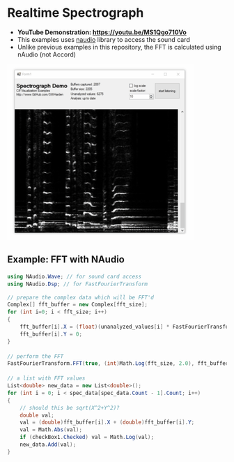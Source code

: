 # Realtime Spectrograph

* **YouTube Demonstration: https://youtu.be/MS1Qgo710Vo**
* This examples uses [naudio](https://github.com/naudio/NAudio) library to access the sound card
* Unlike previous examples in this repository, the FFT is calculated using nAudio (not Accord)

![](spectrograph.gif)

## Example: FFT with NAudio
```c#
using NAudio.Wave; // for sound card access
using NAudio.Dsp; // for FastFourierTransform
```

```c#
// prepare the complex data which will be FFT'd
Complex[] fft_buffer = new Complex[fft_size];
for (int i=0; i < fft_size; i++)
{
    fft_buffer[i].X = (float)(unanalyzed_values[i] * FastFourierTransform.HammingWindow(i, fft_size));
    fft_buffer[i].Y = 0;
}

// perform the FFT
FastFourierTransform.FFT(true, (int)Math.Log(fft_size, 2.0), fft_buffer);

// a list with FFT values
List<double> new_data = new List<double>();
for (int i = 0; i < spec_data[spec_data.Count - 1].Count; i++)
{
    // should this be sqrt(X^2+Y^2)?
    double val;
    val = (double)fft_buffer[i].X + (double)fft_buffer[i].Y;
    val = Math.Abs(val);
    if (checkBox1.Checked) val = Math.Log(val);
    new_data.Add(val);
}
```
